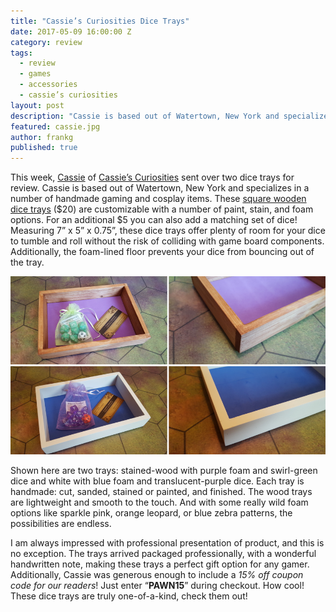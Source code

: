 ```yaml
---
title: "Cassie’s Curiosities Dice Trays"
date: 2017-05-09 16:00:00 Z
category: review
tags:
  - review
  - games
  - accessories
  - cassie’s curiosities
layout: post
description: "Cassie is based out of Watertown, New York and specializes in a number of handmade gaming and cosplay items."
featured: cassie.jpg
author: frankg
published: true
---
```


This week, [Cassie](https://www.facebook.com/cassiescuriosities) of [Cassie’s Curiosities](https://www.etsy.com/shop/CassiesCuriosities?ref=condensed_trust_header_title_items) sent over two dice trays for review. Cassie is based out of Watertown, New York and specializes in a number of handmade gaming and cosplay items. These [square wooden dice trays](https://www.etsy.com/listing/260452204/square-wooden-dice-or-jewelry-tray-with?ref=shop_home_active_34) ($20) are customizable with a number of paint, stain, and foam options. For an additional $5 you can also add a matching set of dice! Measuring 7” x 5” x 0.75”, these dice trays offer plenty of room for your dice to tumble and roll without the risk of colliding with game board components. Additionally, the foam-lined floor prevents your dice from bouncing out of the tray. 

![Cassie Dice Trays](/images/cassie/cassie1.png)

Shown here are two trays: stained-wood with purple foam and swirl-green dice and white with blue foam and translucent-purple dice. Each tray is handmade: cut, sanded, stained or painted, and finished. The wood trays are lightweight and smooth to the touch. And with some really wild foam options like sparkle pink, orange leopard, or blue zebra patterns, the possibilities are endless.  

I am always impressed with professional presentation of product, and this is no exception. The trays arrived packaged professionally, with a wonderful handwritten note, making these trays a perfect gift option for any gamer. Additionally, Cassie was generous enough to include a *15% off coupon code for our readers*! Just enter “**PAWN15**” during checkout. How cool! These dice trays are truly one-of-a-kind, check them out!











